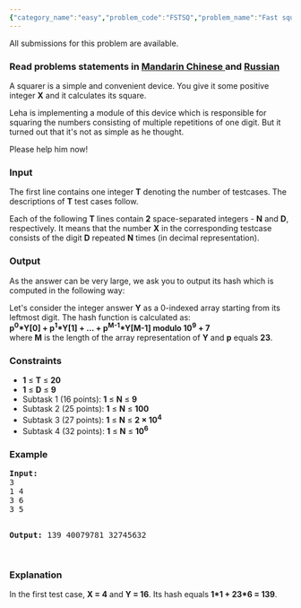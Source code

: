 ```yaml
---
{"category_name":"easy","problem_code":"FSTSQ","problem_name":"Fast squarer","languages_supported":{"0":"ADA","1":"ASM","2":"BASH","3":"BF","4":"C","5":"C99 strict","6":"CAML","7":"CLOJ","8":"CLPS","9":"CPP 4.3.2","10":"CPP 4.9.2","11":"CPP14","12":"CS2","13":"D","14":"ERL","15":"FORT","16":"FS","17":"GO","18":"HASK","19":"ICK","20":"ICON","21":"JAVA","22":"JS","23":"LISP clisp","24":"LISP sbcl","25":"LUA","26":"NEM","27":"NICE","28":"NODEJS","29":"PAS fpc","30":"PAS gpc","31":"PERL","32":"PERL6","33":"PHP","34":"PIKE","35":"PRLG","36":"PYPY","37":"PYTH","38":"PYTH 3.4","39":"RUBY","40":"SCALA","41":"SCM chicken","42":"SCM guile","43":"SCM qobi","44":"ST","45":"TCL","46":"TEXT","47":"WSPC"},"max_timelimit":2,"source_sizelimit":50000,"problem_author":"pavel1996","problem_tester":"xcwgf666","date_added":"27-09-2015","tags":{"0":"ad","1":"easy","2":"implementation","3":"ltime29","4":"pavel1996"},"editorial_url":"http://discuss.codechef.com/problems/FSTSQ","time":{"view_start_date":1445761800,"submit_start_date":1445761800,"visible_start_date":1445761800,"end_date":1735669800},"layout":"problem"}
---
```

<span class="solution-visible-txt">All submissions for this problem are available.</span><h3> Read problems statements in <a target="_blank" href="http://www.codechef.com/download/translated/LTIME29/mandarin/FSTSQ.pdf">Mandarin Chinese </a> and <a target="_blank" href="http://www.codechef.com/download/translated/LTIME29/russian/FSTSQ.pdf">Russian</a></h3>


<p>A squarer is a simple and convenient device. You give it some positive integer <b>X</b> and it calculates its square.</p>

<p>Leha is implementing a module of this device which is responsible for squaring the numbers consisting of multiple repetitions of one digit. But it turned out that it's not as simple as he thought.</p>

<p>Please help him now!</p>

<h3>Input</h3>
<p>The first line contains one integer <b>T</b> denoting the number of testcases. The descriptions of <b>T</b> test cases follow.</p>
<p>Each of the following <b>T</b> lines contain <b>2</b> space-separated integers - <b>N</b> and <b>D</b>, respectively. It means that the number <b>X</b> in the corresponding testcase consists of the digit <b>D</b> repeated <b>N</b> times (in decimal representation).</p>

<h3>Output</h3>
<p>As the answer can be very large, we ask you to output its hash which is computed in the following way:</p>
<p>Let's consider the integer answer <b>Y</b> as a 0-indexed array starting from its leftmost digit. The hash function is calculated as:<br> <b>p<sup>0</sup>*Y[0] + p<sup>1</sup>*Y[1] + ... + p<sup>M-1</sup>*Y[M-1] modulo 10<sup>9</sup> + 7</b> <br />where <b>M</b> is the length of the array representation of <b>Y</b> and <b>p</b> equals <b>23</b>.</p>

<h3>Constraints</h3>
<ul>
<li><b>1</b> ≤ <b>T</b> ≤ <b>20</b></li>
<li><b>1</b> ≤ <b>D</b> ≤ <b>9</b></li>
<li>Subtask 1 (16 points): <b>1</b> ≤ <b>N</b> ≤ <b>9</b></li>
<li>Subtask 2 (25 points): <b>1</b> ≤ <b>N</b> ≤ <b>100</b></li>
<li>Subtask 3 (27 points): <b>1</b> ≤ <b>N</b> ≤ <b>2 × 10<sup>4</sup></b></li>
<li>Subtask 4 (32 points): <b>1</b> ≤ <b>N</b> ≤ <b>10<sup>6</sup></b></li>

</ul>

<h3>Example</h3>
<pre><b>Input:</b>
<tt>3
1 4
3 6
3 5</tt>

<b>Output:</b>
<tt>139
40079781
32745632</tt>

</pre>

<h3>Explanation</h3>
<p>In the first test case, <b>X = 4</b> and <b>Y = 16</b>. Its hash equals <b>1*1 + 23*6 = 139</b>.</p>